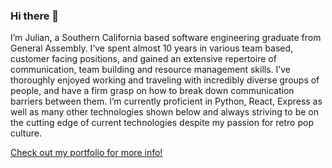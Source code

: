 ### Hi there 👋

I’m Julian, a Southern California based software engineering graduate from General Assembly. I’ve spent almost 10 years in various team based, customer facing positions, and gained an extensive repertoire of communication, team building and resource management skills. I’ve thoroughly enjoyed working and traveling with incredibly diverse groups of people, and have a firm grasp on how to break down communication barriers between them. I’m currently proficient in Python, React, Express as well as many other technologies shown below and always striving to be on the cutting edge of current technologies despite my passion for retro pop culture.

<a href="julianbeard.codes" target="_blank">Check out my portfolio for more info!</a>
